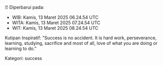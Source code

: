 ⏰ Diperbarui pada:
- WIB: Kamis, 13 Maret 2025 06.24.54 UTC
- WITA: Kamis, 13 Maret 2025 07.24.54 UTC
- WIT: Kamis, 13 Maret 2025 08.24.54 UTC

Kutipan Inspiratif:
"Success is no accident. It is hard work, perseverance, learning, studying, sacrifice and most of all, love of what you are doing or learning to do."


Kategori: success

